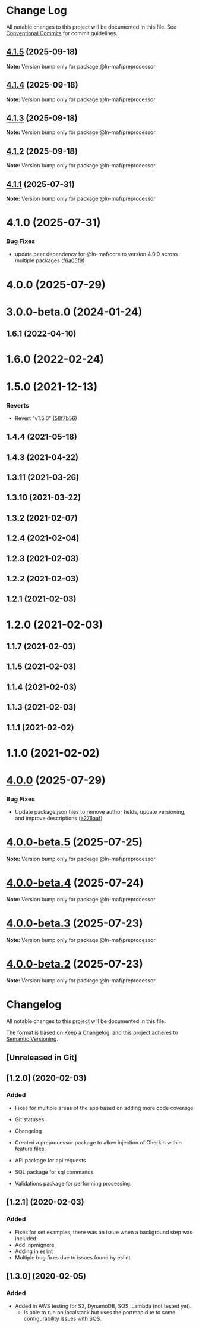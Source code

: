 # Change Log

All notable changes to this project will be documented in this file.
See [Conventional Commits](https://conventionalcommits.org) for commit guidelines.

## [4.1.5](https://github.com/hpcc-systems/MAF/compare/@ln-maf/preprocessor@4.1.4...@ln-maf/preprocessor@4.1.5) (2025-09-18)

**Note:** Version bump only for package @ln-maf/preprocessor





## [4.1.4](https://github.com/hpcc-systems/MAF/compare/@ln-maf/preprocessor@4.1.3...@ln-maf/preprocessor@4.1.4) (2025-09-18)

**Note:** Version bump only for package @ln-maf/preprocessor





## [4.1.3](https://github.com/hpcc-systems/MAF/compare/@ln-maf/preprocessor@4.1.1...@ln-maf/preprocessor@4.1.3) (2025-09-18)

**Note:** Version bump only for package @ln-maf/preprocessor





## [4.1.2](https://github.com/hpcc-systems/MAF/compare/@ln-maf/preprocessor@4.1.1...@ln-maf/preprocessor@4.1.2) (2025-09-18)

**Note:** Version bump only for package @ln-maf/preprocessor





## [4.1.1](https://github.com/hpcc-systems/MAF/compare/@ln-maf/preprocessor@4.1.0...@ln-maf/preprocessor@4.1.1) (2025-07-31)

**Note:** Version bump only for package @ln-maf/preprocessor





# 4.1.0 (2025-07-31)


### Bug Fixes

* update peer dependency for @ln-maf/core to version 4.0.0 across multiple packages ([f6a05f9](https://github.com/hpcc-systems/MAF/commit/f6a05f91ed564be6ba3874a3c9ad89cd4c58f6dc))



# 4.0.0 (2025-07-29)



# 3.0.0-beta.0 (2024-01-24)



## 1.6.1 (2022-04-10)



# 1.6.0 (2022-02-24)



# 1.5.0 (2021-12-13)


### Reverts

* Revert "v1.5.0" ([58f7b56](https://github.com/hpcc-systems/MAF/commit/58f7b56cb9fda278b85a0198bc6265ca2f63b49c))



## 1.4.4 (2021-05-18)



## 1.4.3 (2021-04-22)



## 1.3.11 (2021-03-26)



## 1.3.10 (2021-03-22)



## 1.3.2 (2021-02-07)



## 1.2.4 (2021-02-04)



## 1.2.3 (2021-02-03)



## 1.2.2 (2021-02-03)



## 1.2.1 (2021-02-03)



# 1.2.0 (2021-02-03)



## 1.1.7 (2021-02-03)



## 1.1.5 (2021-02-03)



## 1.1.4 (2021-02-03)



## 1.1.3 (2021-02-03)



## 1.1.1 (2021-02-02)



# 1.1.0 (2021-02-02)





# [4.0.0](https://github.com/hpcc-systems/MAF/compare/@ln-maf/preprocessor@4.0.0-beta.5...@ln-maf/preprocessor@4.0.0) (2025-07-29)


### Bug Fixes

* Update package.json files to remove author fields, update versioning, and improve descriptions ([e276aaf](https://github.com/hpcc-systems/MAF/commit/e276aaf6c53bd1edb83193f148261070bc292277))





# [4.0.0-beta.5](https://github.com/hpcc-systems/MAF/compare/@ln-maf/preprocessor@4.0.0-beta.4...@ln-maf/preprocessor@4.0.0-beta.5) (2025-07-25)

**Note:** Version bump only for package @ln-maf/preprocessor





# [4.0.0-beta.4](https://github.com/hpcc-systems/MAF/compare/@ln-maf/preprocessor@4.0.0-beta.3...@ln-maf/preprocessor@4.0.0-beta.4) (2025-07-24)

**Note:** Version bump only for package @ln-maf/preprocessor





# [4.0.0-beta.3](https://github.com/hpcc-systems/MAF/compare/@ln-maf/preprocessor@4.0.0-beta.2...@ln-maf/preprocessor@4.0.0-beta.3) (2025-07-23)

**Note:** Version bump only for package @ln-maf/preprocessor





# [4.0.0-beta.2](https://github.com/hpcc-systems/MAF/compare/@ln-maf/preprocessor@4.0.0-beta.1...@ln-maf/preprocessor@4.0.0-beta.2) (2025-07-23)

**Note:** Version bump only for package @ln-maf/preprocessor





# Changelog
All notable changes to this project will be documented in this file.

The format is based on [Keep a Changelog](https://keepachangelog.com/en/1.0.0/),
and this project adheres to [Semantic Versioning](https://semver.org/spec/v2.0.0.html).

## [Unreleased in Git]

## [1.2.0] (2020-02-03)
### Added
* Fixes for multiple areas of the app based on adding more code coverage
* Git statuses
* Changelog 

* Created a preprocessor package to allow injection of Gherkin within feature files.

* API package for api requests
* SQL package for sql commands
* Validations package for performing processing.

## [1.2.1] (2020-02-03)
### Added
 * Fixes for set examples, there was an issue when a background step was included
 * Add .npmignore
 * Adding in eslint
 * Multiple bug fixes due to issues found by eslint

## [1.3.0] (2020-02-05)
### Added
 * Added in AWS testing for S3, DynamoDB, SQS, Lambda (not tested yet).  
     * Is able to run on localstack but uses the portmap due to some configurability issues with SQS.
